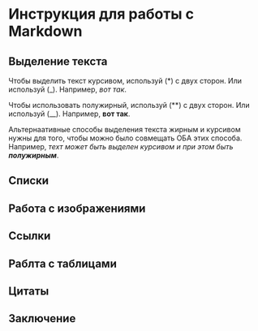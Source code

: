 # Инструкция для работы с Markdown

## Выделение текста

Чтобы выделить текст курсивом, используй (*) с двух сторон. Или используй (_). Например, *вот так*.

Чтобы использовать полужирный, используй (**) с двух сторон. Или используй (__). Например, **вот так**.

Альтернаативные способы выделения текста жирным и курсивом нужны для того, чтобы можно было совмещать ОБА этих способа. Например, _техт может быть выделен курсивом и при этом быть **полужирным**_.

## Списки

## Работа с изображениями

## Ссылки

## Раблта с таблицами

## Цитаты

## Заключение